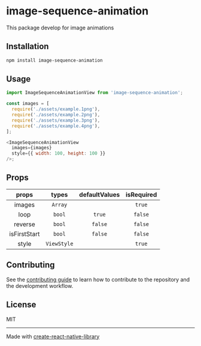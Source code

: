# image-sequence-animation

This package develop for image animations

## Installation

```sh
npm install image-sequence-animation
```

## Usage

```js
import ImageSequenceAnimationView from 'image-sequence-animation';

const images = [
  require('./assets/example.1png'),
  require('./assets/example.2png'),
  require('./assets/example.3png'),
  require('./assets/example.4png'),
];

<ImageSequenceAnimationView
  images={images}
  style={{ width: 100, height: 100 }}
/>;
```

## Props

|    props     |    types    | defaultValues | isRequired |
| :----------: | :---------: | :-----------: | :--------: |
|    images    |   `Array`   |               |   `true`   |
|     loop     |   `bool`    |    `true`     |  `false`   |
|   reverse    |   `bool`    |    `false`    |  `false`   |
| isFirstStart |   `bool`    |    `false`    |  `false`   |
|    style     | `ViewStyle` |               |   `true`   |

## Contributing

See the [contributing guide](CONTRIBUTING.md) to learn how to contribute to the repository and the development workflow.

## License

MIT

---

Made with [create-react-native-library](https://github.com/callstack/react-native-builder-bob)
